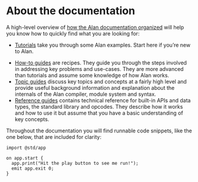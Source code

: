 # About the documentation

A high-level overview of [how the Alan documentation organized](https://documentation.divio.com/) will help you know how to quickly find what you are looking for:

- [Tutorials](./tutorials.md) take you through some Alan examples. Start here if you’re new to Alan.
<!--
- [Tutorials](./tutorials.md) take you by the hand through a series of steps to deploy a Web server to AWS that can process and store restaurant orders. Start here if you’re new to Alan or Web server development.
--->
- [How-to guides](./how_to.md) are recipes. They guide you through the steps involved in addressing key problems and use-cases. They are more advanced than tutorials and assume some knowledge of how Alan works.
- [Topic guides](./topics.md) discuss key topics and concepts at a fairly high level and provide useful background information and explanation about the internals of the Alan compiler, module system and syntax.
- [Reference guides](./reference.md) contains technical reference for built-in APIs and data types, the standard library and opcodes. They describe how it works and how to use it but assume that you have a basic understanding of key concepts.

Throughout the documentation you will find runnable code snippets, like the one below, that are included for clarity:

```rust,editable
import @std/app

on app.start {
  app.print("Hit the play button to see me run!");
  emit app.exit 0;
}
```